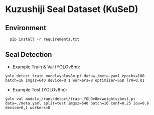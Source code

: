 # Kuzushiji Seal Dataset (KuSeD)
## Environment
```
  pip install -r requirements.txt
```

## Seal Detection
* Example Train & Val (YOLOv8m):
```
yolo detect train model=yolov8m.pt data=./meta.yaml epochs=100 batch=16 imgsz=640 device=0,1 workers=8 optimizer=SGD lr0=0.01
```
* Example Test (YOLOv8m):
```
yolo val model=./runs/detect/train_YOLOv8m/weights/best.pt data=./meta.yaml split=test imgsz=640 batch=16 conf=0.25 iou=0.6 device=0,1 workers=8
```
